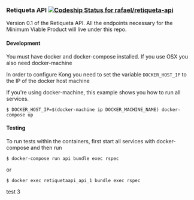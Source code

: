 ### Retiqueta API [![Codeship Status for rafael/retiqueta-api](https://codeship.com/projects/bff80d60-477d-0133-5250-066ef9c7f962/status?branch=master)](https://codeship.com/projects/105041)


Version 0.1 of the Retiqueta API. All the endpoints necessary for the Minimum Viable Product
will live under this repo.

#### Development

You must have docker and docker-compose installed. If you use OSX you also need docker-machine

In order to configure Kong you need to set the variable `DOCKER_HOST_IP` to the IP of the docker host machine

If you're using docker-machine, this example shows you how to run all services.
```
$ DOCKER_HOST_IP=$(docker-machine ip DOCKER_MACHINE_NAME) docker-compose up  
```

#### Testing

To run tests within the containers, first start all services with docker-compose and then run

```
$ docker-compose run api bundle exec rspec  
```

or

```
$ docker exec retiquetaapi_api_1 bundle exec rspec
```

test 3
